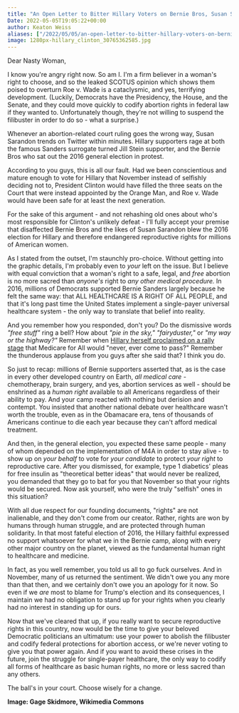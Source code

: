 ```yaml
---
title: "An Open Letter to Bitter Hillary Voters on Bernie Bros, Susan Sarandon, and Roe v. Wade"
Date: 2022-05-05T19:05:22+00:00
author: Keaton Weiss
aliases: ["/2022/05/05/an-open-letter-to-bitter-hillary-voters-on-bernie-bros-susan-sarandon-and-roe-v-wade"]
image: 1280px-hillary_clinton_30765362585.jpg
---
```


Dear Nasty Woman,

I know you're angry right now. So am I. I'm a firm believer in a woman's right to choose, and so the leaked SCOTUS opinion which shows them poised to overturn Roe v. Wade is a cataclysmic, and yes, terrifying development. (Luckily, Democrats have the Presidency, the House, and the Senate, and they could move quickly to codify abortion rights in federal law if they wanted to. Unfortunately though, they're not willing to suspend the filibuster in order to do so - what a surprise.)

Whenever an abortion-related court ruling goes the wrong way, Susan Sarandon trends on Twitter within minutes. Hillary supporters rage at both the famous Sanders surrogate turned Jill Stein supporter, and the Bernie Bros who sat out the 2016 general election in protest.

According to you guys, this is all our fault. Had we been conscientious and mature enough to vote for Hillary that November instead of selfishly deciding not to, President Clinton would have filled the three seats on the Court that were instead appointed by the Orange Man, and Roe v. Wade would have been safe for at least the next generation.

For the sake of this argument - and not rehashing old ones about who's most responsible for Clinton's unlikely defeat - I'll fully accept your premise that disaffected Bernie Bros and the likes of Susan Sarandon blew the 2016 election for Hillary and therefore endangered reproductive rights for millions of American women.

As I stated from the outset, I'm staunchly pro-choice. Without getting into the graphic details, I'm probably even to *your* left on the issue. But I believe with equal conviction that a woman's right to a safe, legal, and *free* abortion is no more sacred than *anyone's* right to *any other medical procedure.* In 2016, millions of Democrats supported Bernie Sanders largely because he felt the same way: that ALL HEALTHCARE IS A RIGHT OF ALL PEOPLE, and that it's long past time the United States implement a single-payer universal healthcare system - the only way to translate that belief into reality.

And you remember how you responded, don't you? Do the dismissive words *"free stuff"* ring a bell? How about *"pie in the sky,"* *"fairyduster,"* or *"my way or the highway?"* Remember when [Hillary herself proclaimed on a rally stage](https://www.cnn.com/2016/01/29/politics/hillary-clinton-bernie-sanders-health-care/index.html) that Medicare for All would "never, ever come to pass?" Remember the thunderous applause from you guys after she said that? I think you do.

So just to recap: millions of Bernie supporters asserted that, as is the case in every other developed country on Earth, *all medical care* - chemotherapy, brain surgery, and yes, abortion services as well - should be enshrined as a *human right* available to all Americans regardless of their ability to pay. And your camp reacted with nothing but derision and contempt. You insisted that another national debate over healthcare wasn't worth the trouble, even as in the Obamacare era, tens of thousands of Americans continue to die each year because they can't afford medical treatment.

And then, in the general election, you expected these same people - many of whom depended on the implementation of M4A in order to stay alive - to show up on *your behalf* to vote for *your candidate* to protect *your right* to reproductive care. After you dismissed, for example, type 1 diabetics' pleas for free insulin as "theoretical better ideas" that would never be realized, you demanded that they go to bat for you that November so that your rights would be secured. Now ask yourself, who were the truly "selfish" ones in this situation?

With all due respect for our founding documents, "rights" are not inalienable, and they don't come from our creator. Rather, rights are won by humans through human struggle, and are protected through human solidarity. In that most fateful election of 2016, the Hillary faithful expressed no support whatsoever for what we in the Bernie camp, along with every other major country on the planet, viewed as the fundamental human right to healthcare and medicine.

In fact, as you well remember, you told us all to go fuck ourselves. And in November, many of us returned the sentiment. We didn't owe you any more than that then, and we certainly don't owe you an apology for it now. So even if we *are* most to blame for Trump's election and its consequences, I maintain we had no obligation to stand up for your rights when you clearly had no interest in standing up for ours.

Now that we've cleared that up, if you really want to secure reproductive rights in this country, now would be the time to give your beloved Democratic politicians an ultimatum: use your power to abolish the filibuster and codify federal protections for abortion access, or we're never voting to give you that power again. And if you want to avoid these crises in the future, join the struggle for single-payer healthcare, the only way to codify all forms of healthcare as basic human rights, no more or less sacred than any others.

The ball's in your court. Choose wisely for a change.

**Image: Gage Skidmore, Wikimedia Commons**
